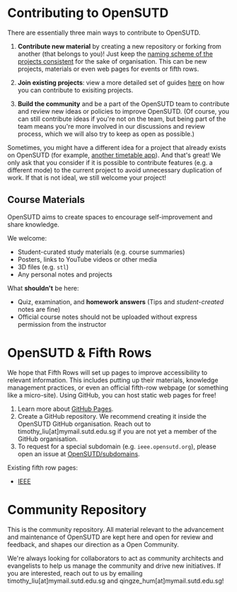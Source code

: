 # Contributing to OpenSUTD

There are essentially three main ways to contribute to OpenSUTD.

1. **Contribute new material**  by creating a new repository or forking from another (that belongs to you)! Just keep the [naming scheme of the projects consistent](PROJECT_NOMENCLATURE.md) for the sake of organisation. This can be new projects, materials or even web pages for events or fifth rows.

2. **Join existing projects**: view a more detailed set of guides [here](CONTRIBUTION_DETAILED_GUIDE.md) on how you can contribute to exisiting projects.

3. **Build the community** and be a part of the OpenSUTD team to contribute and review new ideas or policies to improve OpenSUTD. (Of course, you can still contribute ideas if you're not on the team, but being part of the team means you're more involved in our discussions and review process, which we will also try to keep as open as possible.)

Sometimes, you might have a different idea for a project that already exists on OpenSUTD (for example, [another timetable app](https://github.com/OpenSUTD/sutd-timetable)). And that's great! We only ask that you consider if it is possible to contribute features (e.g. a different mode) to the current project to avoid unnecessary duplication of work. If that is not ideal, we still welcome your project!

## Course Materials

OpenSUTD aims to create spaces to encourage self-improvement and share knowledge.

We welcome:

* Student-curated study materials (e.g. course summaries)
* Posters, links to YouTube videos or other media
* 3D files (e.g. `stl`)
* Any personal notes and projects

What **shouldn't** be here:
* Quiz, examination, and **homework answers** (Tips and *student-created* notes are fine)
* Official course notes should not be uploaded without express permission from the instructor

# OpenSUTD & Fifth Rows

We hope that Fifth Rows will set up pages to improve accessibility to relevant information. This includes putting up their materials, knowledge management practices, or even an official fifth-row webpage (or something like a micro-site). Using GitHub, you can host static web pages for free!

1. Learn more about [GitHub Pages](https://pages.github.com/).
2. Create a GitHub repository. We recommend creating it inside the OpenSUTD GitHub organisation. Reach out to timothy_liu[at]mymail.sutd.edu.sg if you are not yet a member of the GitHub organisation.
3. To request for a special subdomain (e.g. `ieee.opensutd.org`), please open an issue at [OpenSUTD/subdomains](https://github.com/OpenSUTD/subdomains).

Existing fifth row pages:

* [IEEE](https://ieee.opensutd.org/)

# Community Repository

This is the community repository. All material relevant to the advancement and maintenance of OpenSUTD are kept here and open for review and feedback, and shapes our direction as a Open Community.

We're always looking for collaborators to act as community architects and evangelists to help us manage the community and drive new initiatives. If you are interested, reach out to us by emailing timothy_liu[at]mymail.sutd.edu.sg and qingze_hum[at]mymail.sutd.edu.sg!
